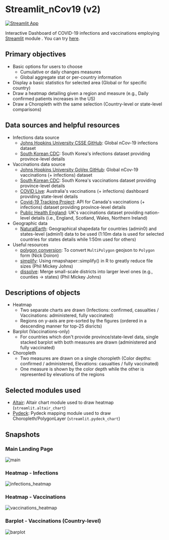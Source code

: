 # Streamlit_nCov19 (v2)
[![Streamlit App](https://static.streamlit.io/badges/streamlit_badge_black_white.svg)](https://share.streamlit.io/staedi/streamlit_ncov19/app.py)

Interactive Dashboard of COVID-19 infections and vaccinations employing [Streamlit](https://www.streamlit.io) module .
You can try [here](https://share.streamlit.io/staedi/streamlit_ncov19/app.py).

## Primary objectives
* Basic options for users to choose
  * Cumulative or daily changes measures
  * Global aggregate stat or per-country information
* Display a basic statistics for selected area (Global or for specific country)
* Draw a heatmap detailing given a region and measure (e.g., Daily confirmed patients increases in the US)
* Draw a Choropleth with the same selection (Country-level or state-level comparisons)

## Data sources and helpful resources
* Infections data source
  * [Johns Hopkins University CSSE GitHub](https://github.com/CSSEGISandData/COVID-19): Global nCov-19 infections dataset
  * [South Korean CDC](http://ncov.mohw.go.kr/): South Korea's infections dataset providing province-level details
* Vaccinations data source
  * [Johns Hopkins University GoVex GitHub](https://github.com/govex/COVID-19): Global nCov-19 vaccinations (+ infections) dataset
  * [South Korean CDC](http://ncv.kdca.go.kr/): South Korea's vaccinations dataset providing province-level details
  * [COVID Live](http://covidlive.com.au/): Australia's vaccinations (+ infections) dashboard providing state-level details
  * [Covid-19 Tracking Project](http://api.covid19tracker.ca/): API for Canada's vaccinations (+ infections) dataset providing province-level details
  * [Public Health England](https://coronavirus.data.gov.uk/details/vaccinations/): UK's vaccinations dataset providing nation-level details (i.e., England, Scotland, Wales, Northern Ireland)
* Geographic data 
  * [NaturalEarth](http://naturalearthdata.com/): Geographical shapedata for countries (admin0) and states-level (admin1) data to be used (1:10m data is used for selected countries for states details while 1:50m used for others)
* Useful resources
  * [polygon conversion](https://gist.github.com/mapmeld/8742ae89c6d687171d00/): To convert `MultiPolygon` geojson to `Polygon` form (Nick Doiron)
  * [simplify](https://philmikejones.me/tutorials/2016-09-29-simplify-polygons-without-creating-slivers/): Using rmapshaper::simplify() in R to greatly reduce file sizes (Phil Mickey Johns)
  * [dissolve](https://philmikejones.me/tutorials/2015-09-03-dissolve-polygons-in-r//): Merge small-scale districts into larger level ones (e.g., counties -> states) (Phil Mickey Johns)

## Descriptions of objects
* Heatmap
  * Two separate charts are drawn (Infections: confirmed, casualties / Vaccinations: administered, fully vaccinated)
  * Regions on y-axis are pre-sorted by the figures (ordered in a descending manner for top-25 disricts)
* Barplot (Vaccinations-only)
  * For countries which don't provide province/state-level data, single stacked barplot with both measures are drawn (administered and fully vaccinated)
* Choropleth
  * Two measures are drawn on a single choropleth (Color depths: confirmed / administered, Elevations: casualties / fully vaccinated)
  * One measure is shown by the color depth while the other is represented by elevations of the regions
  
## Selected modules used
  * [Altair](http://altair-viz.github.io/): Altair chart module used to draw heatmap (`streamlit.altair_chart`)
  * [Pydeck](http://pydeck.gl/): Pydeck mapping module used to draw Choropleth/PolygonLayer (`streamlit.pydeck_chart`)
  
## Snapshots
### Main Landing Page
![main](https://github.com/staedi/Streamlit_nCov19/raw/master/samples/main_v2.png)

### Heatmap - Infections
![infections_heatmap](https://github.com/staedi/Streamlit_nCov19/raw/master/samples/heatmap_infections.png)

### Heatmap - Vaccinations
![vaccinations_heatmap](https://github.com/staedi/Streamlit_nCov19/raw/master/samples/heatmap_vaccinations.png)

### Barplot - Vaccinations (Country-level)
![barplot](https://github.com/staedi/Streamlit_nCov19/raw/master/samples/barplot_vaccinations.png)
